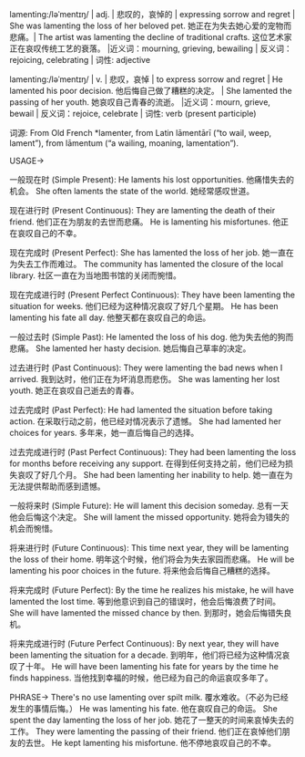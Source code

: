 lamenting:/ləˈmentɪŋ/ | adj. | 悲叹的，哀悼的 | expressing sorrow and regret | She was lamenting the loss of her beloved pet. 她正在为失去她心爱的宠物而悲痛。|  The artist was lamenting the decline of traditional crafts.  这位艺术家正在哀叹传统工艺的衰落。 |近义词：mourning, grieving, bewailing | 反义词：rejoicing, celebrating | 词性: adjective

lamenting:/ləˈmentɪŋ/ | v. | 悲叹，哀悼 | to express sorrow and regret |  He lamented his poor decision. 他后悔自己做了糟糕的决定。 | She lamented the passing of her youth. 她哀叹自己青春的流逝。 |近义词：mourn, grieve, bewail | 反义词：rejoice, celebrate | 词性: verb (present participle)

词源: From Old French *lamenter, from Latin lāmentārī (“to wail, weep, lament”), from lāmentum (“a wailing, moaning, lamentation”).

USAGE->

一般现在时 (Simple Present):
He laments his lost opportunities.  他痛惜失去的机会。
She often laments the state of the world. 她经常感叹世道。


现在进行时 (Present Continuous):
They are lamenting the death of their friend.  他们正在为朋友的去世而悲痛。
He is lamenting his misfortunes. 他正在哀叹自己的不幸。


现在完成时 (Present Perfect):
She has lamented the loss of her job. 她一直在为失去工作而难过。
The community has lamented the closure of the local library. 社区一直在为当地图书馆的关闭而惋惜。


现在完成进行时 (Present Perfect Continuous):
They have been lamenting the situation for weeks. 他们已经为这种情况哀叹了好几个星期。
He has been lamenting his fate all day. 他整天都在哀叹自己的命运。


一般过去时 (Simple Past):
He lamented the loss of his dog. 他为失去他的狗而悲痛。
She lamented her hasty decision. 她后悔自己草率的决定。


过去进行时 (Past Continuous):
They were lamenting the bad news when I arrived.  我到达时，他们正在为坏消息而悲伤。
She was lamenting her lost youth. 她正在哀叹自己逝去的青春。


过去完成时 (Past Perfect):
He had lamented the situation before taking action.  在采取行动之前，他已经对情况表示了遗憾。
She had lamented her choices for years. 多年来，她一直后悔自己的选择。


过去完成进行时 (Past Perfect Continuous):
They had been lamenting the loss for months before receiving any support.  在得到任何支持之前，他们已经为损失哀叹了好几个月。
She had been lamenting her inability to help. 她一直在为无法提供帮助而感到遗憾。


一般将来时 (Simple Future):
He will lament this decision someday.  总有一天他会后悔这个决定。
She will lament the missed opportunity. 她将会为错失的机会而惋惜。


将来进行时 (Future Continuous):
This time next year, they will be lamenting the loss of their home. 明年这个时候，他们将会为失去家园而悲痛。
He will be lamenting his poor choices in the future. 将来他会后悔自己糟糕的选择。


将来完成时 (Future Perfect):
By the time he realizes his mistake, he will have lamented the lost time. 等到他意识到自己的错误时，他会后悔浪费了时间。
She will have lamented the missed chance by then. 到那时，她会后悔错失良机。


将来完成进行时 (Future Perfect Continuous):
By next year, they will have been lamenting the situation for a decade. 到明年，他们将已经为这种情况哀叹了十年。
He will have been lamenting his fate for years by the time he finds happiness. 当他找到幸福的时候，他已经为自己的命运哀叹多年了。



PHRASE->
There's no use lamenting over spilt milk.  覆水难收。（不必为已经发生的事情后悔。）
He was lamenting his fate. 他在哀叹自己的命运。
She spent the day lamenting the loss of her job. 她花了一整天的时间来哀悼失去的工作。
They were lamenting the passing of their friend. 他们正在哀悼他们朋友的去世。
He kept lamenting his misfortune. 他不停地哀叹自己的不幸。

